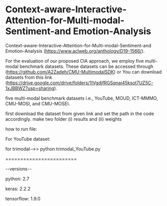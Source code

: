 # Context-aware-Interactive-Attention-for-Multi-modal-Sentiment-and Emotion-Analysis 
Context-aware-Interactive-Attention-for-Multi-modal-Sentiment-and Emotion-Analysis (https://www.aclweb.org/anthology/D19-1566/).

For the evaluation of our proposed CIA approach, we employ five multi-modal benchmark datasets. These datasets can be accessed through (https://github.com/A2Zadeh/CMU-MultimodalSDK) or You can download datasets from this link (https://drive.google.com/drive/folders/1IVgdjfRGSqnai45ksot7UZ5C-1xJBBWZ?usp=sharing).

five multi-modal benchmark datasets i.e., YouTube, MOUD, ICT-MMMO, CMU-MOSI, and CMU-MOSEI.

first download the dataset from given link and set the path in the code accordingly.
make two folder (i) results and (ii) weights

how to run file:

For YouTube dataset:

for trimodal-->> python trimodal_YouTube.py

========================

--versions--

python: 2.7

keras: 2.2.2

tensorflow: 1.9.0

